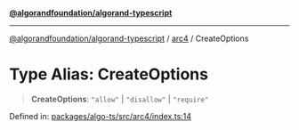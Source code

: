 [**@algorandfoundation/algorand-typescript**](../../../README.md)

***

[@algorandfoundation/algorand-typescript](../../../README.md) / [arc4](../README.md) / CreateOptions

# Type Alias: CreateOptions

> **CreateOptions**: `"allow"` \| `"disallow"` \| `"require"`

Defined in: [packages/algo-ts/src/arc4/index.ts:14](https://github.com/algorandfoundation/puya-ts/blob/89ee9cf9a58d93e3ffbb727cfadf537835799a71/packages/algo-ts/src/arc4/index.ts#L14)
